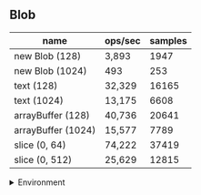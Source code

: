## Blob

|name|ops/sec|samples|
|-|-|-|
|new Blob (128)|3,893|1947|
|new Blob (1024)|493|253|
|text (128)|32,329|16165|
|text (1024)|13,175|6608|
|arrayBuffer (128)|40,736|20641|
|arrayBuffer (1024)|15,577|7789|
|slice (0, 64)|74,222|37419|
|slice (0, 512)|25,629|12815|


<details>
<summary>Environment</summary>

* __Machine:__ linux x64 | 4 vCPUs | 7.6GB Mem
* __Run:__ Thu Sep 04 2025 17:25:04 GMT+0000 (Coordinated Universal Time)
* __Node:__ `v18.0.0`
</details>

<!--
{"environment":{"platform":"linux","arch":"x64","cpus":4,"totalMemory":7.597843170166016},"benchmarks":[{"name":"new Blob (128)","samples":1947,"opsSec":3893.3234104710814},{"name":"new Blob (1024)","samples":253,"opsSec":493.57932408619166},{"name":"text (128)","samples":16165,"opsSec":32329.03071100122},{"name":"text (1024)","samples":6608,"opsSec":13175.776094785067},{"name":"arrayBuffer (128)","samples":20641,"opsSec":40736.288370782175},{"name":"arrayBuffer (1024)","samples":7789,"opsSec":15577.905037090895},{"name":"slice (0, 64)","samples":37419,"opsSec":74222.18270652618},{"name":"slice (0, 512)","samples":12815,"opsSec":25629.428104941268}]}-->
